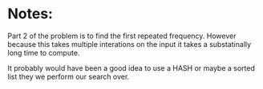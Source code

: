 # Notes:

Part 2 of the problem is to find the first repeated frequency. However because this takes multiple interations on the input it takes a substatinally long time to compute.

It probably would have been a good idea to use a HASH or maybe a sorted list they we perform our search over.